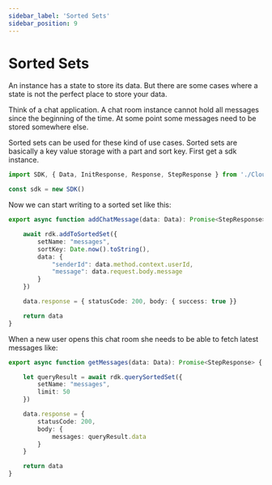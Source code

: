 ```yaml
---
sidebar_label: 'Sorted Sets'
sidebar_position: 9
---
```



# Sorted Sets

An instance has a state to store its data. But there are some cases where a state is not the perfect place to store your data. 

Think of a chat application. A chat room instance cannot hold all messages since the beginning of the time. At some point some messages need to be stored somewhere else. 

Sorted sets can be used for these kind of use cases. Sorted sets are basically a key value storage with a part and sort key. First get a sdk instance.

```typescript
import SDK, { Data, InitResponse, Response, StepResponse } from './CloudObjects'

const sdk = new SDK()
```

Now we can start writing to a sorted set like this:

```typescript
export async function addChatMessage(data: Data): Promise<StepResponse> {

    await rdk.addToSortedSet({
        setName: "messages",
        sortKey: Date.now().toString(),
        data: {
            "senderId": data.method.context.userId,
            "message": data.request.body.message
        }
    })

    data.response = { statusCode: 200, body: { success: true }}

    return data
}
```
When a new user opens this chat room she needs to be able to fetch latest messages like:

```typescript
export async function getMessages(data: Data): Promise<StepResponse> {

    let queryResult = await rdk.querySortedSet({
        setName: "messages",
        limit: 50
    })

    data.response = {
        statusCode: 200,
        body: {
            messages: queryResult.data
        }
    }

    return data
}
```
